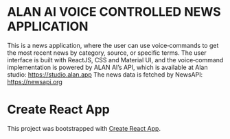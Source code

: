 # ALAN AI VOICE CONTROLLED NEWS APPLICATION

This is a news application, where the user can use voice‐commands to get the most recent news by category, source, or specific terms. The user interface is built with ReactJS, CSS and Material UI, and the voice‐command implementation is powered by ALAN AI’s API, which is available at Alan studio: https://studio.alan.app
The news data is fetched by NewsAPI: https://newsapi.org

# Create React App

This project was bootstrapped with [Create React App](https://github.com/facebook/create-react-app).

